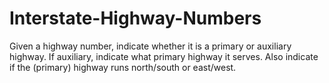 # Interstate-Highway-Numbers
Given a highway number, indicate whether it is a primary or auxiliary highway. If auxiliary, indicate what primary highway it serves. Also 
indicate if the (primary) highway runs north/south or east/west.
